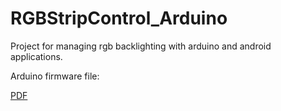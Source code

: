 # RGBStripControl_Arduino
Project for managing rgb backlighting with arduino and android applications.

<p>Arduino firmware file:
<a href="https://github.com/Valentin-Golyonko/RGBStripControl_Arduino/master/RGBStripControl_Arduino/RGBStripControl_Arduino.ino</a></p>

<p>Board view:</p>
<img src="https://github.com/Valentin-Golyonko/RGBStripControl_Arduino/master/RGBStripControl_Arduino/board_view.png" alt="board view">

<p>PDF</p> <a href="https://github.com/Valentin-Golyonko/RGBStripControl_Arduino/master/RGBStripControl_Arduino/RGBStripControl_Arduino.pdf</a></p>
